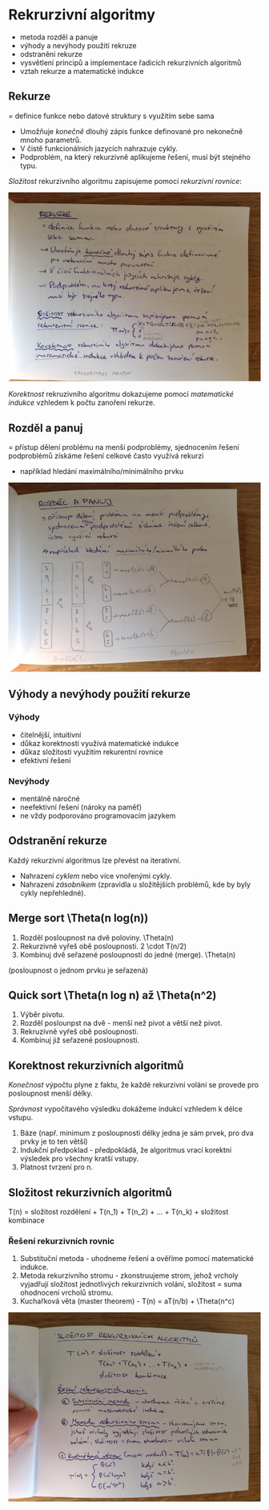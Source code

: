 # Rekrurzivní algoritmy
- metoda rozděl a panuje
- výhody a nevýhody použití rekruze
- odstranění rekurze
- vysvětlení principů a implementace řadicích rekurzivních algoritmů
- vztah rekurze a matematické indukce

## Rekurze
= definice funkce nebo datové struktury s využitím sebe sama

- Umožňuje _konečně_ dlouhý zápis funkce definované pro nekonečně mnoho parametrů.
- V čistě funkcionálních jazycích nahrazuje cykly.
- Podproblém, na který rekurzivně aplikujeme řešení, musí být stejného typu.

_Složitost_ rekurzivního algoritmu zapisujeme pomocí _rekurzivní rovnice_:

![](18/IMG_4763.JPG)

_Korektnost_ rekruzivního algoritmu dokazujeme pomocí _matematické indukce_ vzhledem k počtu zanoření rekurze.

## Rozděl a panuj
= přístup dělení problému na menší podproblémy, sjednocením řešení podproblémů získáme řešení celkové často využívá rekurzi

- například hledání maximálního/minimálního prvku

![](18/IMG_4764.JPG)

## Výhody a nevýhody použití rekurze

### Výhody
- čitelnější, intuitivní
- důkaz korektnosti využívá matematické indukce
- důkaz složitosti využitím rekurentní rovnice
- efektivní řešení

### Nevýhody
- mentálně náročné
- neefektivní řešení (nároky na paměť)
- ne vždy podporováno programovacím jazykem

## Odstranění rekurze
Každý rekurzivní algoritmus lze převést na iterativní.

- Nahrazení _cyklem_ nebo více vnořenými cykly.
- Nahrazení _zásobníkem_ (zpravidla u složitějších problémů, kde by byly cykly nepřehledné).

## Merge sort \Theta(n log(n))
1. Rozděl posloupnost na dvě poloviny. \Theta(n)
2. Rekurzivně vyřeš obě posloupnosti. 2 \cdot T(n/2)
3. Kombinuj dvě seřazené posloupnosti do jedné (merge). \Theta(n)

(posloupnost o jednom prvku je seřazená)

## Quick sort \Theta(n log n) až \Theta(n^2)
1. Výběr pivotu.
2. Rozděl poslounpst na dvě - menší než pivot a větší než pivot.
3. Rekruzivně vyřeš obě posloupnosti.
4. Kombinuj již seřazené posloupnosti.

## Korektnost rekurzivních algoritmů
_Konečnost_ výpočtu plyne z faktu, že každé rekurzivní volání se provede pro posloupnost menší délky.

_Správnost_ vypočítavého výsledku dokážeme indukcí vzhledem k délce vstupu.

1. Báze (např. minimum z posloupnosti délky jedna je sám prvek, pro dva prvky je to ten větší)
2. Indukční předpoklad - předpokládá, že algoritmus vrací korektní výsledek pro všechny kratší vstupy.
3. Platnost tvrzení pro n.

## Složitost rekurzivních algoritmů

T(n) = složitost rozdělení + T(n_1) + T(n_2) + ... + T(n_k) + složitost kombinace

### Řešení rekurzivních rovnic
1. Substituční metoda - uhodneme řešení a ověříme pomocí matematické indukce.
2. Metoda rekurzivního stromu - zkonstruujeme strom, jehož vrcholy vyjadřují složitost jednotlivých rekurzivních volání, složitost = suma ohodnocení vrcholů stromu.
3. Kuchařková věta (master theorem) - T(n) = aT(n/b) + \Theta(n^c)

![](18/IMG_4769.JPG)
